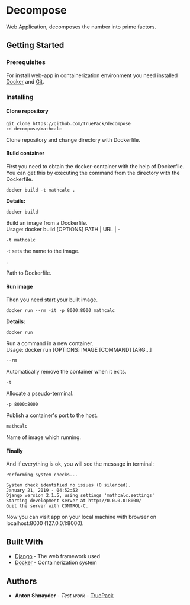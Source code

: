 # Decompose

Web Application, decomposes the number into prime factors. 

## Getting Started 


### Prerequisites 

For install web-app in containerization environment you need installed
[Docker](https://www.docker.com/) and [Git](https://git-scm.com/).

### Installing 

#### Clone repository

```
git clone https://github.com/TruePack/decompose
cd decompose/mathcalc
```
Clone repository and change directory with Dockerfile.

#### Build container
First you need to obtain the docker-container with the help of
Dockerfile. 
You can get this by executing the command from the directory with the
 Dockerfile.
```
docker build -t mathcalc .
``` 
**Details:** 
```
docker build
```
Build an image from a Dockerfile.\
Usage:	docker build [OPTIONS] PATH | URL | -

```
-t mathcalc
```
-t sets the name to the image.

```
.
```
Path to Dockerfile.

#### Run image

Then you need start your built image.
``` 
docker run --rm -it -p 8000:8000 mathcalc 
``` 

**Details:**

```
docker run
```
Run a command in a new container.\
Usage:	docker run [OPTIONS] IMAGE [COMMAND] [ARG...]


```
--rm
```
Automatically remove the container when it exits.


```
-t
```
Allocate a pseudo-terminal.


```
-p 8000:8000
```
Publish a container's port to the host.


```
mathcalc
```
Name of image which running.

#### Finally

And if everything is ok, you will see the message in terminal:
```
Performing system checks...

System check identified no issues (0 silenced).
January 21, 2019 - 04:52:52
Django version 2.1.5, using settings 'mathcalc.settings'
Starting development server at http://0.0.0.0:8000/
Quit the server with CONTROL-C.

```

Now you can visit app on your local machine with browser on 
localhost:8000 (127.0.0.1:8000).


## Built With 

* [Django](https://www.djangoproject.com/) - The web framework used 
* [Docker](https://www.docker.com/) - Containerization system 

## Authors 

* **Anton Shnayder** - *Test work* - [TruePack](https://github.com/TruePack) 

